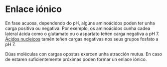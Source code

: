 # Enlace iónico
En fase acuosa, dependendo do pH, algúns aminoácidos poden ter unha carga positiva ou negativa. Por exemplo, os aminoácidos cunha cadea lateral ácida  como o glutamato ou o aspartato teñen carga negativa a pH 7. [Ácidos nucleicos](lexicon-nucleic) tamén teñen cargas negativas nos seus grupos fosfato a pH 7.

Dúas moléculas con cargas opostas exercen unha atracción mutua. En caso de estaren suficientemente próximas poden formar un enlace iónico.

